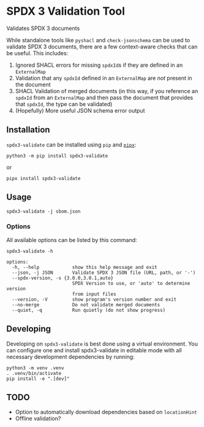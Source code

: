 # SPDX 3 Validation Tool

Validates SPDX 3 documents

While standalone tools like `pyshacl` and `check-jsonschema` can be used to
validate SPDX 3 documents, there are a few context-aware checks that can be
useful. This includes:

1. Ignored SHACL errors for missing `spdxId`s if they are defined in an
   `ExternalMap`
2. Validation that any `spdxId` defined in an `ExternalMap` are _not_ present
   in the document
3. SHACL Validation of merged documents (in this way, if you reference an
   `spdxId` from an `ExternalMap` and then pass the document that provides that
   `spdxId`, the type can be validated)
4. (Hopefully) More useful JSON schema error output

## Installation

`spdx3-validate` can be installed using `pip` and [`pipx`](https://github.com/pypa/pipx):

```shell
python3 -m pip install spdx3-validate
```

or

```shell
pipx install spdx3-validate
```

## Usage

```shell
spdx3-validate -j sbom.json
```

### Options

All available options can be listed by this command:

```shell
spdx3-validate -h
```

```text
options:
  -h, --help            show this help message and exit
  --json, -j JSON       Validate SPDX 3 JSON file (URL, path, or '-')
  --spdx-version, -s {3.0.0,3.0.1,auto}
                        SPDX Version to use, or 'auto' to determine version
                        from input files
  --version, -V         show program's version number and exit
  --no-merge            Do not validate merged documents
  --quiet, -q           Run quietly (do not show progress)
```
  
## Developing

Developing on `spdx3-validate` is best done using a virtual environment. You
can configure one and install spdx3-validate in editable mode with all
necessary development dependencies by running:

```shell
python3 -m venv .venv
. .venv/bin/activate
pip install -e ".[dev]"
```

## TODO

* Option to automatically download dependencies based on `locationHint`
* Offline validation?
